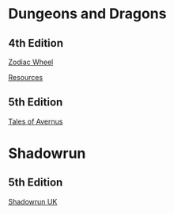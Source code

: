---
---

# Dungeons and Dragons

## 4th Edition
[Zodiac Wheel](DungeonsAndDragons/4e/ZodiacWheel/)  

[Resources](DungeonsAndDragons/4e/Resources)  

## 5th Edition
[Tales of Avernus](DungeonsAndDragons/5e/TalesOfAvernus/)  

# Shadowrun

## 5th Edition

[Shadowrun UK](Shadowrun/5e/ShadowrunUK/)  
